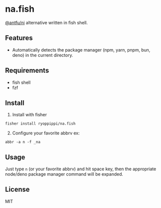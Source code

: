 # na.fish
[@antfu/ni](https://github.com/antfu-collective/ni) alternative written in fish shell.  

## Features
- Automatically detects the package manager (npm, yarn, pnpm, bun, deno) in the current directory.

## Requirements
- fish shell
- fzf

## Install

1. Install with fisher
```sh
fisher install ryoppippi/na.fish

```
2. Configure your favorite abbrv
ex:
```fish
abbr -a n -f _na
```

## Usage
Just type `n` (or your favorite abbrv) and hit space key, then the appropriate node/deno package manager command will be expanded.

## License
MIT
